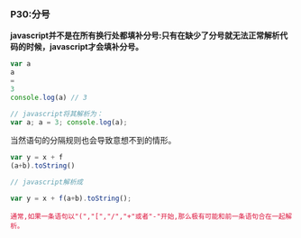 ### P30:分号
**javascript并不是在所有换行处都填补分号:只有在缺少了分号就无法正常解析代码的时候，javascript才会填补分号。**

```javascript
var a
a
=
3
console.log(a) // 3

// javascript将其解析为：
var a; a = 3; console.log(a);
```

当然语句的分隔规则也会导致意想不到的情形。

```javascript
var y = x + f
(a+b).toString()

// javascript解析成

var y = x + f(a+b).toString();
```

<font color=#DC143C >`通常,如果一条语句以"(","[","/","+"或者"-"开始,那么极有可能和前一条语句合在一起解析。 `</font>
